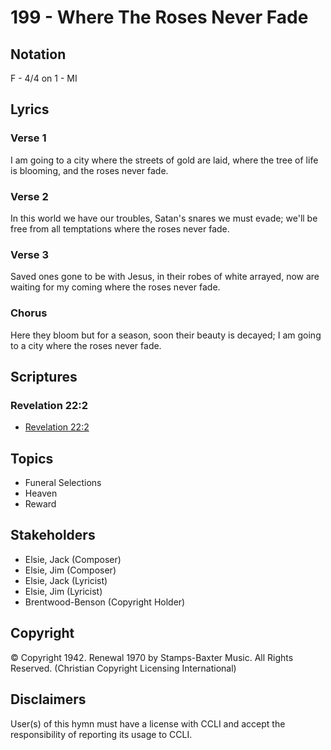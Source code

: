 # 199 - Where The Roses Never Fade

## Notation

F - 4/4 on 1 - MI

## Lyrics

### Verse 1

I am going to a city where the streets of gold are laid, where the tree of life is blooming, and the roses never fade.

### Verse 2

In this world we have our troubles, Satan's snares we must evade; we'll be free from all temptations where the roses never fade.

### Verse 3

Saved ones gone to be with Jesus, in their robes of white arrayed, now are waiting for my coming where the roses never fade.

### Chorus

Here they bloom but for a season, soon their beauty is decayed; I am going to a city where the roses never fade.


## Scriptures

### Revelation 22:2

- [Revelation 22:2](https://www.biblegateway.com/passage/?search=Revelation%2022%3A2)


## Topics

- Funeral Selections
- Heaven
- Reward

## Stakeholders

- Elsie, Jack (Composer)
- Elsie, Jim (Composer)
- Elsie, Jack (Lyricist)
- Elsie, Jim (Lyricist)
- Brentwood-Benson (Copyright Holder)

## Copyright

© Copyright 1942. Renewal 1970 by Stamps-Baxter Music. All Rights Reserved.
(Christian Copyright Licensing International)

## Disclaimers

User(s) of this hymn must have a license with CCLI and accept the responsibility of reporting its usage to CCLI.

